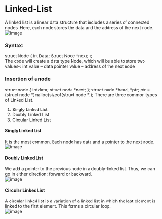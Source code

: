# Linked-List  
A linked list is a linear data structure that includes a series of connected nodes. Here, each node stores the data and the address of the next node.  
![image](https://cdn.programiz.com/sites/tutorial2program/files/linked-list-concept.png)  
### Syntax:  
struct Node { int Data; Struct Node *next; };  
The code will create a data type Node, which will be able to store two values-: int value – data pointer value – address of the next node

### Insertion of a node  
struct node
{
int data;
struct node *next;
};
struct node *head, *ptr;
ptr = (struct node *)malloc(sizeof(struct node *));
There are three common types of Linked List.  

1) Singly Linked List  
2) Doubly Linked List  
3) Circular Linked List  

#### Singly Linked List  
It is the most common. Each node has data and a pointer to the next node.  
![image](https://user-images.githubusercontent.com/91966613/234319219-ba10e1b4-7984-4692-b980-d48d40bb1b5a.png)

#### Doubly Linked List  
We add a pointer to the previous node in a doubly-linked list. Thus, we can go in either direction: forward or backward.  
![image](https://user-images.githubusercontent.com/91966613/234319734-7045bca4-29a8-4cba-bcdd-713f9d0ab19e.png)

#### Circular Linked List
A circular linked list is a variation of a linked list in which the last element is linked to the first element. This forms a circular loop.  
![image](https://user-images.githubusercontent.com/91966613/234320027-9b4dd83b-6474-4238-8ae2-6c7f8d7afad6.png)
